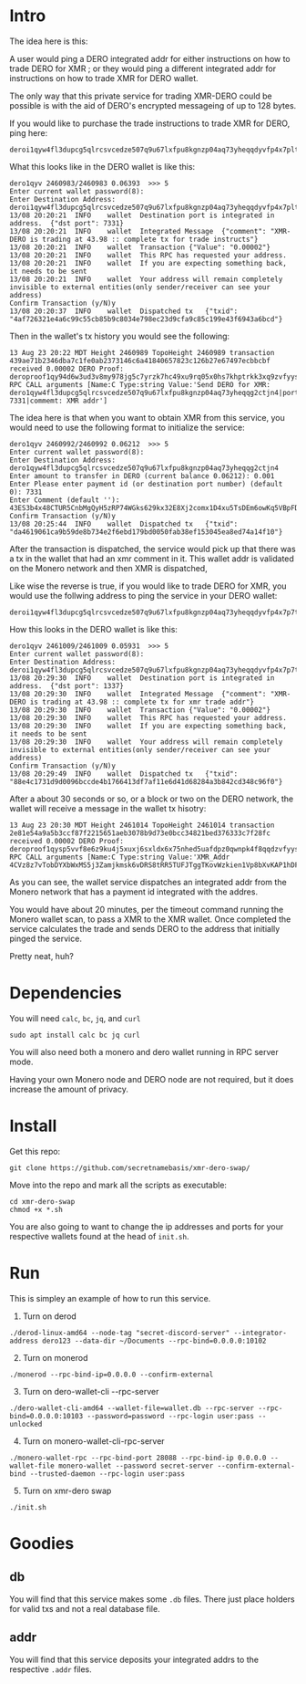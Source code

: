 # Intro
The idea here is this:

A user would ping a DERO integrated addr for either instructions on how to trade DERO for XMR ; or they would ping a different integrated addr for instructions on how to trade XMR for DERO wallet.

The only way that this private service for trading XMR-DERO could be possible is with the aid of DERO's encrypted messageing of up to 128 bytes.

If you would like to purchase the trade instructions to trade XMR for DERO, ping here:
```
deroi1qyw4fl3dupcg5qlrcsvcedze507q9u67lxfpu8kgnzp04aq73yheqqdyvfp4x7pltpx4yt2yg4fy7grfwvs8gunpv35kueeqv96zqdpn9cunsgp68gsxxmmdwpkx2ar9yp68sgrxdaezqarjv9jx2grfdeehgun4vd68xcjy25v3egmzfe2sqcjk25pqtz8g55
```

What this looks like in the DERO wallet is like this:
```
dero1qyv 2460983/2460983 0.06393  >>> 5
Enter current wallet password(8): 
Enter Destination Address: deroi1qyw4fl3dupcg5qlrcsvcedze507q9u67lxfpu8kgnzp04aq73yheqqdyvfp4x7pltpx4yt2yg4fy7grfwvs8gunpv35kueeqv96zqdpn9cunsgp68gsxxmmdwpkx2ar9yp68sgrxdaezqarjv9jx2grfdeehgun4vd68xcjy25v3egmzfe2sqcjk25pqtz8g55
13/08 20:20:21	INFO	wallet	Destination port is integrated in address.	{"dst port": 7331}
13/08 20:20:21	INFO	wallet	Integrated Message	{"comment": "XMR-DERO is trading at 43.98 :: complete tx for trade instructs"}
13/08 20:20:21	INFO	wallet	Transaction	{"Value": "0.00002"}
13/08 20:20:21	INFO	wallet	This RPC has requested your address.
13/08 20:20:21	INFO	wallet	If you are expecting something back, it needs to be sent
13/08 20:20:21	INFO	wallet	Your address will remain completely invisible to external entities(only sender/receiver can see your address)
Confirm Transaction (y/N)y
13/08 20:20:37	INFO	wallet	Dispatched tx	{"txid": "4af726321e4a6c99c55cb85b9c8034e798ec23d9cfa9c85c199e43f6943a6bcd"}
```
Then in the wallet's tx history you would see the following:
```
13 Aug 23 20:22 MDT Height 2460989 TopoHeight 2460989 transaction 439ae71b2346dba7c1fe0ab2373146c6a41840657823c126b27e67497ecbbcbf received 0.00002 DERO Proof: deroproof1qy94d6w3ud3v8my978jg5c7yrzk7hc49xu9rq05x0hs7khptrkk3xq9zvfyyskpqw9ylegtj0v4phg6qcw3f3smdwx0ksx6cxnka2t05055hwr5xt7uky4j4qg3vcz30 RPC CALL arguments [Name:C Type:string Value:'Send DERO for XMR: dero1qyw4fl3dupcg5qlrcsvcedze507q9u67lxfpu8kgnzp04aq73yheqqg2ctjn4|port 7331|commemt: XMR addr'] 
```
The idea here is that when you want to obtain XMR from this service, you would need to use the following format to initialize the service: 
```
dero1qyv 2460992/2460992 0.06212  >>> 5
Enter current wallet password(8): 
Enter Destination Address: dero1qyw4fl3dupcg5qlrcsvcedze507q9u67lxfpu8kgnzp04aq73yheqqg2ctjn4
Enter amount to transfer in DERO (current balance 0.06212): 0.001
Enter Please enter payment id (or destination port number) (default 0): 7331
Enter Comment (default ''): 43ES3b4x48CTUR5CnbMgQyH5zRP74WGks629kx32E8Xj2comx1D4xu5TsDEm6owKq5VBpFDdguEtHiPZE1TcoGor5RviTC5
Confirm Transaction (y/N)y
13/08 20:25:44	INFO	wallet	Dispatched tx	{"txid": "da4619061ca9b59de8b734e2f6ebd179bd0050fab38ef153045ea8ed74a14f10"}
``` 
After the transaction is dispatched, the service would pick up that there was a tx in the wallet that had an xmr comment in it. This wallet addr is validated on the Monero network and then XMR is dispatched,

Like wise the reverse is true, if you would like to trade DERO for XMR, you would use the follwing address to ping the service in your DERO wallet:
```
deroi1qyw4fl3dupcg5qlrcsvcedze507q9u67lxfpu8kgnzp04aq73yheqqdyvfp4x7p7tpx4yt2yg4fy7grfwvs8gunpv35kueeqv96zqdpn9cunsgp68gsxxmmdwpkx2ar9yp68sgrxdaezq7rdwgs8gunpv3jjqctyv3exy3z4ryznjcjw25qxy4j4qgk69vgy
```
How this looks in the DERO wallet is like this:
```
dero1qyv 2461009/2461009 0.05931  >>> 5
Enter current wallet password(8): 
Enter Destination Address: deroi1qyw4fl3dupcg5qlrcsvcedze507q9u67lxfpu8kgnzp04aq73yheqqdyvfp4x7p7tpx4yt2yg4fy7grfwvs8gunpv35kueeqv96zqdpn9cunsgp68gsxxmmdwpkx2ar9yp68sgrxdaezq7rdwgs8gunpv3jjqctyv3exy3z4ryznjcjw25qxy4j4qgk69vgy
13/08 20:29:30	INFO	wallet	Destination port is integrated in address.	{"dst port": 1337}
13/08 20:29:30	INFO	wallet	Integrated Message	{"comment": "XMR-DERO is trading at 43.98 :: complete tx for xmr trade addr"}
13/08 20:29:30	INFO	wallet	Transaction	{"Value": "0.00002"}
13/08 20:29:30	INFO	wallet	This RPC has requested your address.
13/08 20:29:30	INFO	wallet	If you are expecting something back, it needs to be sent
13/08 20:29:30	INFO	wallet	Your address will remain completely invisible to external entities(only sender/receiver can see your address)
Confirm Transaction (y/N)y
13/08 20:29:49	INFO	wallet	Dispatched tx	{"txid": "88e4c1731d9d0096bccde4b1766413df7af11e6d41d68284a3b842cd348c96f0"}

```
After a about 30 seconds or so, or a block or two on the DERO network, the wallet will receive a message in the wallet tx hisotry: 
```
13 Aug 23 20:30 MDT Height 2461014 TopoHeight 2461014 transaction 2e81e54a9a5b3ccf87f2215651aeb3078b9d73e0bcc34821bed376333c7f28fc received 0.00002 DERO Proof: deroproof1qysp5vvf8e6z9ku4j5xuxj6sxldx6x75nhed5uafdpz0qwnpk4f8qqdzvfyyskpqphrhxy645vuwmk0j6vpdr8q452q6yrq9v9wct3nu8r8jsz24geqxy4j4qguyght2 RPC CALL arguments [Name:C Type:string Value:'XMR_Addr 4CVz8z7vTobDYXbWxMS5j3Zamjkmsk6vDRS8tRR5TUFJTggTKovWzkien1Vp8bXvKAP1hDFJwZjxUgRqjfmY9sNPP8jRXzEr56F6dK3y9q'] 
```
As you can see, the wallet service dispatches an integrated addr from the Monero network that has a payment id integrated with the addres. 

You would have about 20 minutes, per the timeout command running the Monero wallet scan, to pass a XMR to the XMR wallet. Once completed the service calculates the trade and sends DERO to the address that initially pinged the service. 

Pretty neat, huh?

# Dependencies
You will need `calc`, `bc`, `jq`, and `curl`
```
sudo apt install calc bc jq curl
```
You will also need both a monero and dero wallet running in RPC server mode.

Having your own Monero node and DERO node are not required, but it does increase the amount of privacy. 

# Install
Get this repo:
```
git clone https://github.com/secretnamebasis/xmr-dero-swap/
```

Move into the repo and mark all the scripts as executable:
```
cd xmr-dero-swap
chmod +x *.sh
```

You are also going to want to change the ip addresses and ports for your respective wallets found at the head of  `init.sh`. 

# Run
This is simpley an example of how to run this service. 

1. Turn on derod
```
./derod-linux-amd64 --node-tag "secret-discord-server" --integrator-address dero123 --data-dir ~/Documents --rpc-bind=0.0.0.0:10102 
```
2. Turn on monerod
```
./monerod --rpc-bind-ip=0.0.0.0 --confirm-external
```
3. Turn on dero-wallet-cli --rpc-server
```
./dero-wallet-cli-amd64 --wallet-file=wallet.db --rpc-server --rpc-bind=0.0.0.0:10103 --password=password --rpc-login user:pass --unlocked
```
4. Turn on monero-wallet-cli-rpc-server
```
./monero-wallet-rpc --rpc-bind-port 28088 --rpc-bind-ip 0.0.0.0 --wallet-file monero-wallet --password secret-server --confirm-external-bind --trusted-daemon --rpc-login user:pass
```
5. Turn on xmr-dero swap
```
./init.sh
```

# Goodies
## db
You will find that this service makes some `.db` files. There just place holders for valid txs and not a real database file. 

## addr
You will find that this service deposits your integrated addrs to the respective `.addr` files.


